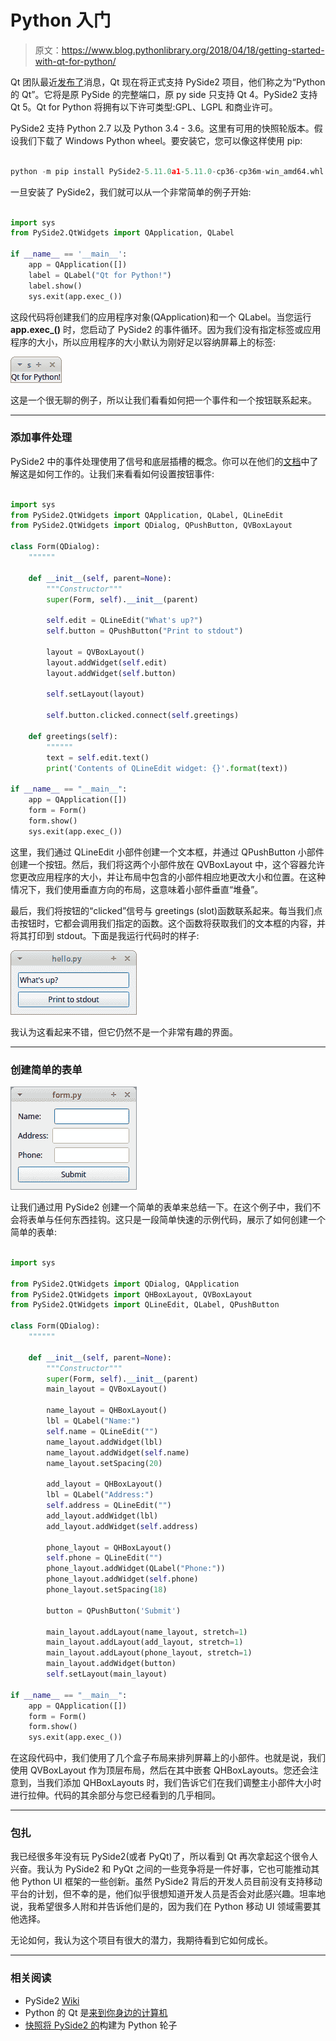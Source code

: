 # Python 入门

> 原文：<https://www.blog.pythonlibrary.org/2018/04/18/getting-started-with-qt-for-python/>

Qt 团队最近[发布了](http://blog.qt.io/blog/2018/04/13/qt-for-python-is-coming-to-a-computer-near-you/)消息，Qt 现在将正式支持 PySide2 项目，他们称之为“Python 的 Qt”。它将是原 PySide 的完整端口，原 py side 只支持 Qt 4。PySide2 支持 Qt 5。Qt for Python 将拥有以下许可类型:GPL、LGPL 和商业许可。

PySide2 支持 Python 2.7 以及 Python 3.4 - 3.6。这里有可用的快照轮版本。假设我们下载了 Windows Python wheel。要安装它，您可以像这样使用 pip:

```py

python -m pip install PySide2-5.11.0a1-5.11.0-cp36-cp36m-win_amd64.whl

```

一旦安装了 PySide2，我们就可以从一个非常简单的例子开始:

```py

import sys
from PySide2.QtWidgets import QApplication, QLabel

if __name__ == '__main__':
    app = QApplication([])
    label = QLabel("Qt for Python!")
    label.show()
    sys.exit(app.exec_())

```

这段代码将创建我们的应用程序对象(QApplication)和一个 QLabel。当您运行 **app.exec_()** 时，您启动了 PySide2 的事件循环。因为我们没有指定标签或应用程序的大小，所以应用程序的大小默认为刚好足以容纳屏幕上的标签:

![](img/8a91cdca735aea9a9894b8ffe37e40fb.png)

这是一个很无聊的例子，所以让我们看看如何把一个事件和一个按钮联系起来。

* * *

### 添加事件处理

PySide2 中的事件处理使用了信号和底层插槽的概念。你可以在他们的[文档](http://doc.qt.io/qt-5/signalsandslots.html)中了解这是如何工作的。让我们来看看如何设置按钮事件:

```py

import sys
from PySide2.QtWidgets import QApplication, QLabel, QLineEdit
from PySide2.QtWidgets import QDialog, QPushButton, QVBoxLayout

class Form(QDialog):
    """"""

    def __init__(self, parent=None):
        """Constructor"""
        super(Form, self).__init__(parent)

        self.edit = QLineEdit("What's up?")
        self.button = QPushButton("Print to stdout")

        layout = QVBoxLayout()
        layout.addWidget(self.edit)
        layout.addWidget(self.button)

        self.setLayout(layout)

        self.button.clicked.connect(self.greetings)

    def greetings(self):
        """"""
        text = self.edit.text()
        print('Contents of QLineEdit widget: {}'.format(text))

if __name__ == "__main__":
    app = QApplication([])
    form = Form()
    form.show()
    sys.exit(app.exec_())

```

这里，我们通过 QLineEdit 小部件创建一个文本框，并通过 QPushButton 小部件创建一个按钮。然后，我们将这两个小部件放在 QVBoxLayout 中，这个容器允许您更改应用程序的大小，并让布局中包含的小部件相应地更改大小和位置。在这种情况下，我们使用垂直方向的布局，这意味着小部件垂直“堆叠”。

最后，我们将按钮的“clicked”信号与 greetings (slot)函数联系起来。每当我们点击按钮时，它都会调用我们指定的函数。这个函数将获取我们的文本框的内容，并将其打印到 stdout。下面是我运行代码时的样子:

![](img/3a38558c3b88cc359cb1248e0cd98465.png)

我认为这看起来不错，但它仍然不是一个非常有趣的界面。

* * *

### 创建简单的表单

![](img/74e74abc73002dea21b873496a555cfe.png)

让我们通过用 PySide2 创建一个简单的表单来总结一下。在这个例子中，我们不会将表单与任何东西挂钩。这只是一段简单快速的示例代码，展示了如何创建一个简单的表单:

```py

import sys

from PySide2.QtWidgets import QDialog, QApplication
from PySide2.QtWidgets import QHBoxLayout, QVBoxLayout
from PySide2.QtWidgets import QLineEdit, QLabel, QPushButton

class Form(QDialog):
    """"""

    def __init__(self, parent=None):
        """Constructor"""
        super(Form, self).__init__(parent)
        main_layout = QVBoxLayout()

        name_layout = QHBoxLayout()
        lbl = QLabel("Name:")
        self.name = QLineEdit("")
        name_layout.addWidget(lbl)
        name_layout.addWidget(self.name)
        name_layout.setSpacing(20)

        add_layout = QHBoxLayout()
        lbl = QLabel("Address:")
        self.address = QLineEdit("")
        add_layout.addWidget(lbl)
        add_layout.addWidget(self.address)

        phone_layout = QHBoxLayout()
        self.phone = QLineEdit("")
        phone_layout.addWidget(QLabel("Phone:"))
        phone_layout.addWidget(self.phone)
        phone_layout.setSpacing(18)

        button = QPushButton('Submit')

        main_layout.addLayout(name_layout, stretch=1)
        main_layout.addLayout(add_layout, stretch=1)
        main_layout.addLayout(phone_layout, stretch=1)
        main_layout.addWidget(button)
        self.setLayout(main_layout)

if __name__ == "__main__":
    app = QApplication([])
    form = Form()
    form.show()
    sys.exit(app.exec_())    

```

在这段代码中，我们使用了几个盒子布局来排列屏幕上的小部件。也就是说，我们使用 QVBoxLayout 作为顶层布局，然后在其中嵌套 QHBoxLayouts。您还会注意到，当我们添加 QHBoxLayouts 时，我们告诉它们在我们调整主小部件大小时进行拉伸。代码的其余部分与您已经看到的几乎相同。

* * *

### 包扎

我已经很多年没有玩 PySide2(或者 PyQt)了，所以看到 Qt 再次拿起这个很令人兴奋。我认为 PySide2 和 PyQt 之间的一些竞争将是一件好事，它也可能推动其他 Python UI 框架的一些创新。虽然 PySide2 背后的开发人员目前没有支持移动平台的计划，但不幸的是，他们似乎很想知道开发人员是否会对此感兴趣。坦率地说，我希望很多人附和并告诉他们是的，因为我们在 Python 移动 UI 领域需要其他选择。

无论如何，我认为这个项目有很大的潜力，我期待看到它如何成长。

* * *

### 相关阅读

*   PySide2 [Wiki](https://wiki.qt.io/PySide2)
*   Python 的 Qt 是[来到你身边的计算机](http://blog.qt.io/blog/2018/04/13/qt-for-python-is-coming-to-a-computer-near-you/)
*   [快照将 PySide2 的](http://download.qt.io/snapshots/ci/pyside/)构建为 Python 轮子